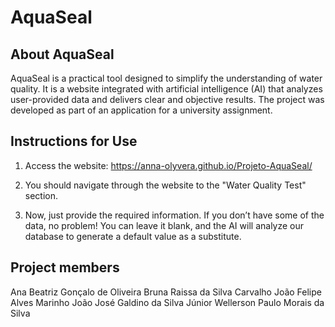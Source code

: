 # AquaSeal

## About AquaSeal
AquaSeal is a practical tool designed to simplify the understanding of water quality. It is a website integrated with artificial intelligence (AI) that analyzes user-provided data and delivers clear and objective results. The project was developed as part of an application for a university assignment.

## Instructions for Use
1. Access the website: https://anna-olyvera.github.io/Projeto-AquaSeal/

2. You should navigate through the website to the "Water Quality Test" section.

3. Now, just provide the required information. If you don’t have some of the data, no problem! You can leave it blank, and the AI will analyze our database to generate a default value as a substitute.

## Project members
Ana Beatriz Gonçalo de Oliveira
Bruna Raissa da Silva Carvalho
João Felipe Alves Marinho
João José Galdino da Silva Júnior
Wellerson Paulo Morais da Silva
